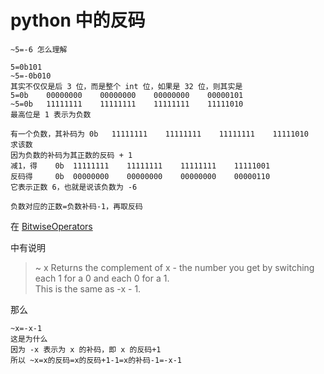 
# python 中的反码
    ~5=-6 怎么理解
    
    5=0b101
    ~5=-0b010
    其实不仅仅是后 3 位，而是整个 int 位，如果是 32 位，则其实是
    5=0b    00000000    00000000    00000000    00000101
    ~5=0b   11111111    11111111    11111111    11111010
    最高位是 1 表示为负数
    
    有一个负数，其补码为 0b   11111111    11111111    11111111    11111010
    求该数
    因为负数的补码为其正数的反码 + 1
    减1，得    0b  11111111    11111111    11111111    11111001
    反码得     0b  00000000    00000000    00000000    00000110
    它表示正数 6，也就是说该负数为 -6
    
    负数对应的正数=负数补码-1，再取反码
    
    
在 [BitwiseOperators](https://wiki.python.org/moin/BitwiseOperators)

中有说明

> ~ x
Returns the complement of x - the number you get by switching each 1 for a 0 and each 0 for a 1.   
This is the same as -x - 1.

那么

    ~x=-x-1
    这是为什么
    因为 -x 表示为 x 的补码，即 x 的反码+1
    所以 ~x=x的反码=x的反码+1-1=x的补码-1=-x-1
